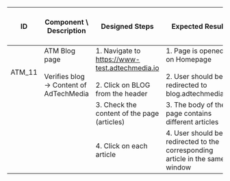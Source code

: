 | ID | Component \ <br> Description  | Designed Steps       |Expected Result     |	Created By \ <br> Last Updated |
| -- | -- | -- | -- | -- |
| ATM_11 | ATM Blog page <br> <br>  Verifies blog -> Content of AdTechMedia | 1. Navigate to https://www-test.adtechmedia.io <br> <br> 2. Click on BLOG from the header | 1. Page is opened on Homepage <br> <br> 2. User should be redirected to blog.adtechmedia.io |Veronica Macovei <br> 13.07.2017 |
|       |       | 3. Check the content of the page (articles) |     3. The body of the page contains different articles |  Alexandr Urita \ <br> 15.06.2017   |  
|       |       | 4. Click on each article |       4. User should be redirected to the corresponding article in the same window |    |
